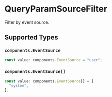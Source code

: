 # QueryParamSourceFilter

Filter by event source.


## Supported Types

### `components.EventSource`

```typescript
const value: components.EventSource = "user";
```

### `components.EventSource[]`

```typescript
const value: components.EventSource[] = [
  "system",
];
```

